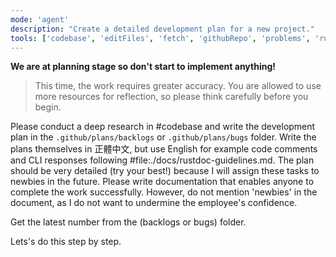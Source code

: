 ```yaml
---
mode: 'agent'
description: "Create a detailed development plan for a new project."
tools: ['codebase', 'editFiles', 'fetch', 'githubRepo', 'problems', 'runCommands', 'search', 'testFailure']
---
```

**We are at planning stage so don't start to implement anything!**

> This time, the work requires greater accuracy. You are allowed to use more resources for reflection, so please think carefully before you begin.

Please conduct a deep research in #codebase and write the development plan in the `.github/plans/backlogs` or `.github/plans/bugs` folder. Write the plans themselves in 正體中文, but use English for example code comments and CLI responses following #file:./docs/rustdoc-guidelines.md. The plan should be very detailed (try your best!) because I will assign these tasks to newbies in the future. Please write documentation that enables anyone to complete the work successfully. However, do not mention 'newbies' in the document, as I do not want to undermine the employee's confidence.

Get the latest number from the (backlogs or bugs) folder.

Lets's do this step by step.
